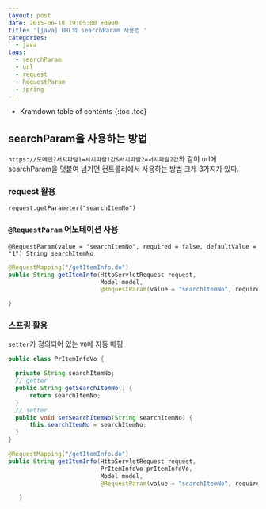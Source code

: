 ```yaml
---
layout: post
date: 2015-06-18 19:05:00 +0900
title: '[java] URL의 searchParam 사용법 '
categories:
  - java
tags:
  - searchParam
  - url
  - request
  - RequestParam
  - spring
---
```


* Kramdown table of contents
{:toc .toc}


## searchParam을 사용하는 방법

`https://도메인?서치파람1=서치파람1값&서치파람2=서치파람2값`와 같이 url에 searchParam을 덧붙여 넘기면 컨트롤러에서 사용하는 방법 크게 3가지가 있다.


### request 활용

```
request.getParameter("searchItemNo")
```

### `@RequestParam` 어노테이션 사용

`@RequestParam(value = "searchItemNo", required = false, defaultValue = "1") String searchItemNo`

```java
@RequestMapping("/getItemInfo.do")
public String getItemInfo(HttpServletRequest request,
                          Model model,
                          @RequestParam(value = "searchItemNo", required = false, defaultValue = "1") String searchItemNo) throws Exception {

}
```


### 스프링 활용

`setter`가 정의되어 있는 `VO`에 자동 매핑

```java
public class PrItemInfoVo {

  private String searchItemNo;
  // getter
  public String getSearchItemNo() {
      return searchItemNo;
  }
  // setter
  public void setSearchItemNo(String searchItemNo) {
      this.searchItemNo = searchItemNo;
  }
}
```

```java
@RequestMapping("/getItemInfo.do")
public String getItemInfo(HttpServletRequest request,
                          PrItemInfoVo prItemInfoVo,
                          Model model,
                          @RequestParam(value = "searchItemNo", required = false, defaultValue = "1") String searchItemNo) throws Exception {

   }
```
